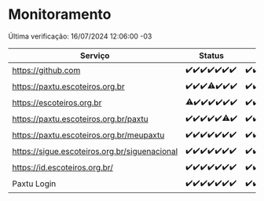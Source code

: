 # Monitoramento

Última verificação: 16/07/2024 12:06:00 -03

|Serviço|Status|Últimas 24h|
|---|---|---|
|https://github.com|<span title="2024-07-09: OK=24">✔️</span><span title="2024-07-10: OK=24">✔️</span><span title="2024-07-11: OK=24">✔️</span><span title="2024-07-12: OK=24">✔️</span><span title="2024-07-13: OK=24">✔️</span><span title="2024-07-14: OK=23">✔️</span><span title="2024-07-15: OK=14">✔️</span>|<span title="15/07/2024 12:09:00 -03 : 200">✔️</span><span title="15/07/2024 13:08:00 -03 : 200">✔️</span><span title="15/07/2024 14:06:00 -03 : 200">✔️</span><span title="15/07/2024 15:09:00 -03 : 200">✔️</span><span title="15/07/2024 16:04:00 -03 : 200">✔️</span><span title="15/07/2024 17:07:00 -03 : 200">✔️</span><span title="15/07/2024 18:07:00 -03 : 200">✔️</span><span title="15/07/2024 19:07:00 -03 : 200">✔️</span><span title="15/07/2024 20:08:00 -03 : 200">✔️</span><span title="15/07/2024 21:34:00 -03 : 200">✔️</span><span title="15/07/2024 22:58:00 -03 : 200">✔️</span><span title="15/07/2024 23:31:00 -03 : 200">✔️</span><span title="16/07/2024 00:10:00 -03 : 200">✔️</span><span title="16/07/2024 01:09:00 -03 : 200">✔️</span><span title="16/07/2024 02:07:00 -03 : 200">✔️</span><span title="16/07/2024 03:10:00 -03 : 200">✔️</span><span title="16/07/2024 04:07:00 -03 : 200">✔️</span><span title="16/07/2024 05:10:00 -03 : 200">✔️</span><span title="16/07/2024 06:08:00 -03 : 200">✔️</span><span title="16/07/2024 07:06:00 -03 : 200">✔️</span><span title="16/07/2024 08:07:00 -03 : 200">✔️</span><span title="16/07/2024 09:12:00 -03 : 200">✔️</span><span title="16/07/2024 10:05:00 -03 : 200">✔️</span><span title="16/07/2024 11:07:00 -03 : 200">✔️</span><span title="16/07/2024 12:06:00 -03 : 200">✔️</span>|
|https://paxtu.escoteiros.org.br|<span title="2024-07-09: OK=24">✔️</span><span title="2024-07-10: OK=24">✔️</span><span title="2024-07-11: OK=24">✔️</span><span title="2024-07-12: OK=23, Falhas=1">⚠️</span><span title="2024-07-13: OK=24">✔️</span><span title="2024-07-14: OK=23">✔️</span><span title="2024-07-15: OK=14">✔️</span>|<span title="15/07/2024 12:09:00 -03 : 200">✔️</span><span title="15/07/2024 13:08:00 -03 : 200">✔️</span><span title="15/07/2024 14:06:00 -03 : 200">✔️</span><span title="15/07/2024 15:09:00 -03 : 200">✔️</span><span title="15/07/2024 16:04:00 -03 : 200">✔️</span><span title="15/07/2024 17:07:00 -03 : 200">✔️</span><span title="15/07/2024 18:07:00 -03 : 200">✔️</span><span title="15/07/2024 19:07:00 -03 : 200">✔️</span><span title="15/07/2024 20:08:00 -03 : 200">✔️</span><span title="15/07/2024 21:34:00 -03 : 200">✔️</span><span title="15/07/2024 22:58:00 -03 : 200">✔️</span><span title="15/07/2024 23:31:00 -03 : 200">✔️</span><span title="16/07/2024 00:10:00 -03 : 200">✔️</span><span title="16/07/2024 01:09:00 -03 : 200">✔️</span><span title="16/07/2024 02:07:00 -03 : 200">✔️</span><span title="16/07/2024 03:10:00 -03 : 200">✔️</span><span title="16/07/2024 04:07:00 -03 : 200">✔️</span><span title="16/07/2024 05:10:00 -03 : 200">✔️</span><span title="16/07/2024 06:08:00 -03 : 200">✔️</span><span title="16/07/2024 07:06:00 -03 : 200">✔️</span><span title="16/07/2024 08:07:00 -03 : 200">✔️</span><span title="16/07/2024 09:12:00 -03 : 200">✔️</span><span title="16/07/2024 10:05:00 -03 : 200">✔️</span><span title="16/07/2024 11:07:00 -03 : 200">✔️</span><span title="16/07/2024 12:06:00 -03 : 200">✔️</span>|
|https://escoteiros.org.br|<span title="2024-07-09: OK=22, Falhas=2">⚠️</span><span title="2024-07-10: OK=24">✔️</span><span title="2024-07-11: OK=24">✔️</span><span title="2024-07-12: OK=24">✔️</span><span title="2024-07-13: OK=24">✔️</span><span title="2024-07-14: OK=23">✔️</span><span title="2024-07-15: OK=14">✔️</span>|<span title="15/07/2024 12:09:00 -03 : 200">✔️</span><span title="15/07/2024 13:08:00 -03 : 200">✔️</span><span title="15/07/2024 14:06:00 -03 : 200">✔️</span><span title="15/07/2024 15:09:00 -03 : 200">✔️</span><span title="15/07/2024 16:04:00 -03 : 200">✔️</span><span title="15/07/2024 17:07:00 -03 : 200">✔️</span><span title="15/07/2024 18:07:00 -03 : 200">✔️</span><span title="15/07/2024 19:07:00 -03 : 200">✔️</span><span title="15/07/2024 20:08:00 -03 : 200">✔️</span><span title="15/07/2024 21:34:00 -03 : 200">✔️</span><span title="15/07/2024 22:58:00 -03 : 200">✔️</span><span title="15/07/2024 23:31:00 -03 : 200">✔️</span><span title="16/07/2024 00:10:00 -03 : 200">✔️</span><span title="16/07/2024 01:09:00 -03 : 200">✔️</span><span title="16/07/2024 02:07:00 -03 : 200">✔️</span><span title="16/07/2024 03:10:00 -03 : 200">✔️</span><span title="16/07/2024 04:07:00 -03 : 200">✔️</span><span title="16/07/2024 05:10:00 -03 : 200">✔️</span><span title="16/07/2024 06:08:00 -03 : 200">✔️</span><span title="16/07/2024 07:06:00 -03 : 200">✔️</span><span title="16/07/2024 08:07:00 -03 : 200">✔️</span><span title="16/07/2024 09:12:00 -03 : 200">✔️</span><span title="16/07/2024 10:05:00 -03 : 200">✔️</span><span title="16/07/2024 11:07:00 -03 : 200">✔️</span><span title="16/07/2024 12:06:00 -03 : 200">✔️</span>|
|https://paxtu.escoteiros.org.br/paxtu|<span title="2024-07-09: OK=24">✔️</span><span title="2024-07-10: OK=24">✔️</span><span title="2024-07-11: OK=24">✔️</span><span title="2024-07-12: OK=24">✔️</span><span title="2024-07-13: OK=24">✔️</span><span title="2024-07-14: OK=22, Falhas=1">⚠️</span><span title="2024-07-15: OK=14">✔️</span>|<span title="15/07/2024 12:09:00 -03 : 200">✔️</span><span title="15/07/2024 13:08:00 -03 : 200">✔️</span><span title="15/07/2024 14:06:00 -03 : 200">✔️</span><span title="15/07/2024 15:09:00 -03 : 200">✔️</span><span title="15/07/2024 16:04:00 -03 : 200">✔️</span><span title="15/07/2024 17:07:00 -03 : 200">✔️</span><span title="15/07/2024 18:07:00 -03 : 200">✔️</span><span title="15/07/2024 19:07:00 -03 : 200">✔️</span><span title="15/07/2024 20:08:00 -03 : 200">✔️</span><span title="15/07/2024 21:34:00 -03 : 200">✔️</span><span title="15/07/2024 22:58:00 -03 : 200">✔️</span><span title="15/07/2024 23:31:00 -03 : 200">✔️</span><span title="16/07/2024 00:10:00 -03 : 200">✔️</span><span title="16/07/2024 01:09:00 -03 : 200">✔️</span><span title="16/07/2024 02:07:00 -03 : 200">✔️</span><span title="16/07/2024 03:10:00 -03 : 200">✔️</span><span title="16/07/2024 04:07:00 -03 : 200">✔️</span><span title="16/07/2024 05:10:00 -03 : 200">✔️</span><span title="16/07/2024 06:08:00 -03 : 200">✔️</span><span title="16/07/2024 07:06:00 -03 : 200">✔️</span><span title="16/07/2024 08:07:00 -03 : 200">✔️</span><span title="16/07/2024 09:12:00 -03 : 200">✔️</span><span title="16/07/2024 10:05:00 -03 : 200">✔️</span><span title="16/07/2024 11:07:00 -03 : 200">✔️</span><span title="16/07/2024 12:06:00 -03 : 200">✔️</span>|
|https://paxtu.escoteiros.org.br/meupaxtu|<span title="2024-07-09: OK=24">✔️</span><span title="2024-07-10: OK=24">✔️</span><span title="2024-07-11: OK=24">✔️</span><span title="2024-07-12: OK=24">✔️</span><span title="2024-07-13: OK=24">✔️</span><span title="2024-07-14: OK=23">✔️</span><span title="2024-07-15: OK=14">✔️</span>|<span title="15/07/2024 12:09:00 -03 : 200">✔️</span><span title="15/07/2024 13:08:00 -03 : 200">✔️</span><span title="15/07/2024 14:06:00 -03 : 200">✔️</span><span title="15/07/2024 15:09:00 -03 : 200">✔️</span><span title="15/07/2024 16:04:00 -03 : 200">✔️</span><span title="15/07/2024 17:07:00 -03 : 200">✔️</span><span title="15/07/2024 18:07:00 -03 : 200">✔️</span><span title="15/07/2024 19:07:00 -03 : 200">✔️</span><span title="15/07/2024 20:08:00 -03 : 200">✔️</span><span title="15/07/2024 21:34:00 -03 : 200">✔️</span><span title="15/07/2024 22:58:00 -03 : 200">✔️</span><span title="15/07/2024 23:31:00 -03 : 200">✔️</span><span title="16/07/2024 00:10:00 -03 : 200">✔️</span><span title="16/07/2024 01:09:00 -03 : 200">✔️</span><span title="16/07/2024 02:07:00 -03 : 200">✔️</span><span title="16/07/2024 03:10:00 -03 : 200">✔️</span><span title="16/07/2024 04:07:00 -03 : 200">✔️</span><span title="16/07/2024 05:10:00 -03 : 200">✔️</span><span title="16/07/2024 06:08:00 -03 : 200">✔️</span><span title="16/07/2024 07:06:00 -03 : 200">✔️</span><span title="16/07/2024 08:07:00 -03 : 200">✔️</span><span title="16/07/2024 09:12:00 -03 : 200">✔️</span><span title="16/07/2024 10:05:00 -03 : 200">✔️</span><span title="16/07/2024 11:07:00 -03 : 200">✔️</span><span title="16/07/2024 12:06:00 -03 : 200">✔️</span>|
|https://sigue.escoteiros.org.br/siguenacional|<span title="2024-07-09: OK=24">✔️</span><span title="2024-07-10: OK=24">✔️</span><span title="2024-07-11: OK=24">✔️</span><span title="2024-07-12: OK=24">✔️</span><span title="2024-07-13: OK=24">✔️</span><span title="2024-07-14: OK=23">✔️</span><span title="2024-07-15: OK=14">✔️</span>|<span title="15/07/2024 12:09:00 -03 : 200">✔️</span><span title="15/07/2024 13:08:00 -03 : 200">✔️</span><span title="15/07/2024 14:06:00 -03 : 200">✔️</span><span title="15/07/2024 15:09:00 -03 : 200">✔️</span><span title="15/07/2024 16:04:00 -03 : 200">✔️</span><span title="15/07/2024 17:07:00 -03 : 200">✔️</span><span title="15/07/2024 18:07:00 -03 : 200">✔️</span><span title="15/07/2024 19:07:00 -03 : 200">✔️</span><span title="15/07/2024 20:08:00 -03 : 200">✔️</span><span title="15/07/2024 21:34:00 -03 : 200">✔️</span><span title="15/07/2024 22:58:00 -03 : 200">✔️</span><span title="15/07/2024 23:31:00 -03 : 200">✔️</span><span title="16/07/2024 00:10:00 -03 : 200">✔️</span><span title="16/07/2024 01:09:00 -03 : 200">✔️</span><span title="16/07/2024 02:07:00 -03 : 200">✔️</span><span title="16/07/2024 03:10:00 -03 : 200">✔️</span><span title="16/07/2024 04:07:00 -03 : 200">✔️</span><span title="16/07/2024 05:10:00 -03 : 200">✔️</span><span title="16/07/2024 06:08:00 -03 : 200">✔️</span><span title="16/07/2024 07:06:00 -03 : 200">✔️</span><span title="16/07/2024 08:07:00 -03 : 200">✔️</span><span title="16/07/2024 09:12:00 -03 : 200">✔️</span><span title="16/07/2024 10:05:00 -03 : 200">✔️</span><span title="16/07/2024 11:07:00 -03 : 200">✔️</span><span title="16/07/2024 12:06:00 -03 : 200">✔️</span>|
|https://id.escoteiros.org.br/|<span title="2024-07-09: OK=24">✔️</span><span title="2024-07-10: OK=24">✔️</span><span title="2024-07-11: OK=24">✔️</span><span title="2024-07-12: OK=24">✔️</span><span title="2024-07-13: OK=24">✔️</span><span title="2024-07-14: OK=23">✔️</span><span title="2024-07-15: OK=14">✔️</span>|<span title="15/07/2024 12:09:00 -03 : 200">✔️</span><span title="15/07/2024 13:08:00 -03 : 200">✔️</span><span title="15/07/2024 14:06:00 -03 : 200">✔️</span><span title="15/07/2024 15:09:00 -03 : 200">✔️</span><span title="15/07/2024 16:04:00 -03 : 200">✔️</span><span title="15/07/2024 17:07:00 -03 : 200">✔️</span><span title="15/07/2024 18:07:00 -03 : 200">✔️</span><span title="15/07/2024 19:07:00 -03 : 200">✔️</span><span title="15/07/2024 20:08:00 -03 : 200">✔️</span><span title="15/07/2024 21:34:00 -03 : 200">✔️</span><span title="15/07/2024 22:58:00 -03 : 200">✔️</span><span title="15/07/2024 23:31:00 -03 : 200">✔️</span><span title="16/07/2024 00:10:00 -03 : 200">✔️</span><span title="16/07/2024 01:09:00 -03 : 200">✔️</span><span title="16/07/2024 02:07:00 -03 : 200">✔️</span><span title="16/07/2024 03:10:00 -03 : 200">✔️</span><span title="16/07/2024 04:07:00 -03 : 200">✔️</span><span title="16/07/2024 05:10:00 -03 : 200">✔️</span><span title="16/07/2024 06:09:00 -03 : 200">✔️</span><span title="16/07/2024 07:06:00 -03 : 200">✔️</span><span title="16/07/2024 08:07:00 -03 : 200">✔️</span><span title="16/07/2024 09:12:00 -03 : 200">✔️</span><span title="16/07/2024 10:05:00 -03 : 200">✔️</span><span title="16/07/2024 11:07:00 -03 : 200">✔️</span><span title="16/07/2024 12:06:00 -03 : 200">✔️</span>|
|Paxtu Login|<span title="2024-07-09: OK=24">✔️</span><span title="2024-07-10: OK=24">✔️</span><span title="2024-07-11: OK=24">✔️</span><span title="2024-07-12: OK=24">✔️</span><span title="2024-07-13: OK=24">✔️</span><span title="2024-07-14: OK=23">✔️</span><span title="2024-07-15: OK=14">✔️</span>|<span title="15/07/2024 12:09:00 -03 : 200">✔️</span><span title="15/07/2024 13:08:00 -03 : 200">✔️</span><span title="15/07/2024 14:06:00 -03 : 200">✔️</span><span title="15/07/2024 15:09:00 -03 : 200">✔️</span><span title="15/07/2024 16:04:00 -03 : 200">✔️</span><span title="15/07/2024 17:07:00 -03 : 200">✔️</span><span title="15/07/2024 18:07:00 -03 : 200">✔️</span><span title="15/07/2024 19:07:00 -03 : 200">✔️</span><span title="15/07/2024 20:08:00 -03 : 200">✔️</span><span title="15/07/2024 21:34:00 -03 : 200">✔️</span><span title="15/07/2024 22:58:00 -03 : 200">✔️</span><span title="15/07/2024 23:31:00 -03 : 200">✔️</span><span title="16/07/2024 00:10:00 -03 : 200">✔️</span><span title="16/07/2024 01:09:00 -03 : 200">✔️</span><span title="16/07/2024 02:07:00 -03 : 200">✔️</span><span title="16/07/2024 03:10:00 -03 : 200">✔️</span><span title="16/07/2024 04:07:00 -03 : 200">✔️</span><span title="16/07/2024 05:10:00 -03 : 200">✔️</span><span title="16/07/2024 06:09:00 -03 : 200">✔️</span><span title="16/07/2024 07:06:00 -03 : 200">✔️</span><span title="16/07/2024 08:07:00 -03 : 200">✔️</span><span title="16/07/2024 09:12:00 -03 : 200">✔️</span><span title="16/07/2024 10:05:00 -03 : 200">✔️</span><span title="16/07/2024 11:07:00 -03 : 200">✔️</span><span title="16/07/2024 12:06:00 -03 : 200">✔️</span>|
